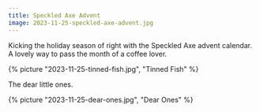 ```yaml
---
title: Speckled Axe Advent
image: 2023-11-25-speckled-axe-advent.jpg
---
```


Kicking the holiday season of right with the Speckled Axe advent calendar. A
lovely way to pass the month of a coffee lover.

<!--more-->

{% picture "2023-11-25-tinned-fish.jpg", "Tinned Fish" %}

The dear little ones.

{% picture "2023-11-25-dear-ones.jpg", "Dear Ones" %}
